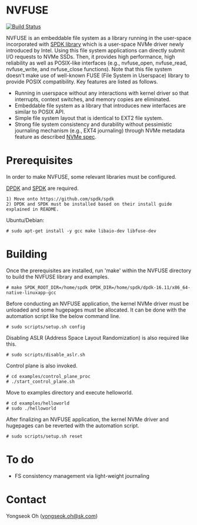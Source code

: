 NVFUSE
======

[![Build Status](https://travis-ci.org/nvfuse/nvfuse.svg?branch=master)](https://travis-ci.org/nvfuse/nvfuse)

NVFUSE is an embeddable file system as a library running in the user-space incorporated with [SPDK library](https://github.com/spdk/spdk) which is a user-space NVMe driver newly introduced by Intel. Using this file system applications can directly submit I/O requests to NVMe SSDs. Then, it provides high performance, high reliability as well as POSIX-like interfaces (e.g., nvfuse_open, nvfuse_read, nvfuse_write, and nvfuse_close functions). Note that this file system doesn't make use of well-known FUSE (File System in Userspace) library to provide POSIX compatibility. Key features are listed as follows.

 - Running in userspace without any interactions with kernel driver so that interrupts, context switches, and memory copies are eliminated. 
 - Embeddable file system as a library that introduces new interfaces are similar to POSIX API.
 - Simple file system layout that is identical to EXT2 file system.
 - Strong file system consistency and durability without pessimistic journaling mechanism (e.g., EXT4 journaling) through NVMe metadata feature as described [NVMe spec](http://nvmexpress.org/wp-content/uploads/NVM_Express_1_2_Gold_20141209.pdf). 

Prerequisites
=============
In order to make NVFUSE, some relevant libraries must be configured. 

[DPDK](http://dpdk.org/doc/quick-start) and [SPDK](https://github.com/spdk/spdk) are required.

    1) Move onto https://github.com/spdk/spdk
    2) DPDK and SPDK must be installed based on their install guide explained in README.

Ubuntu/Debian:

    # sudo apt-get install -y gcc make libaio-dev libfuse-dev

Building
========

Once the prerequisites are installed, run 'make' within the NVFUSE directory to build the NVFUSE library and examples.

    # make SPDK_ROOT_DIR=/home/spdk DPDK_DIR=/home/spdk/dpdk-16.11/x86_64-native-linuxapp-gcc

Before conducting an NVFUSE application, the kernel NVMe driver must be unloaded and some hugepages must be allocated. It can be done with the automation script like the below command line.

    # sudo scripts/setup.sh config

Disabling ASLR (Address Space Layout Randomization) is also required like this.

	# sudo scripts/disable_aslr.sh

Control plane is also invoked.

	# cd examples/control_plane_proc
	# ./start_control_plane.sh

Move to examples directory and execute helloworld. 

    # cd examples/helloworld
    # sudo ./helloworld

After finalizing an NVFUSE application, the kernel NVMe driver and hugepages can be reverted with the automation script.

    # sudo scripts/setup.sh reset

To do
=====

 - FS consistency management via light-weight journaling

Contact
=======
Yongseok Oh (yongseok.oh@sk.com)
